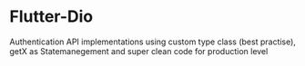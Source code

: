 # Flutter-Dio
Authentication API implementations using custom type class (best practise), getX as Statemanegement and super clean code for production level
